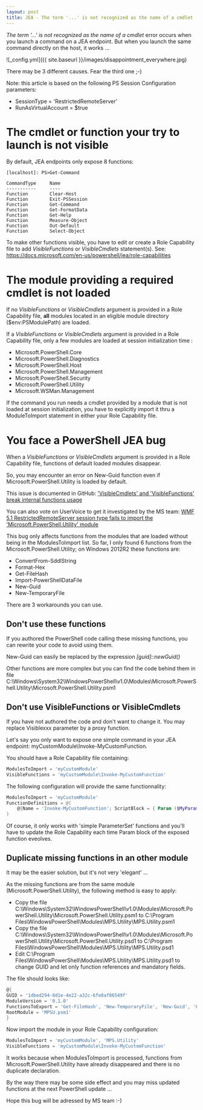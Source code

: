 ```yaml
---
layout: post
title: JEA - The term '...' is not recognized as the name of a cmdlet
---
```


*The term '...' is not recognized as the name of a cmdlet* error occurs when you launch a command on a JEA endpoint. But when you launch the same command directly on the host, it works ...

![_config.yml]({{ site.baseurl }}/images/disappointment_everywhere.jpg)

There may be 3 different causes. Fear the third one ;-)

Note: this article is based on the following PS Session Configuration parameters:

* SessionType = 'RestrictedRemoteServer'
* RunAsVirtualAccount = $true

# The cmdlet or function your try to launch is not visible

By default, JEA endpoints only expose 8 functions:

```
[localhost]: PS>Get-Command

CommandType     Name
-----------     ----
Function        Clear-Host
Function        Exit-PSSession
Function        Get-Command
Function        Get-FormatData
Function        Get-Help
Function        Measure-Object
Function        Out-Default
Function        Select-Object
```

To make other functions visible, you have to edit or create a Role Capability file to add *VisibleFunctions* or *VisibleCmdlets* statement(s). See: <https://docs.microsoft.com/en-us/powershell/jea/role-capabilities>

# The module providing a required cmdlet is not loaded

If no *VisibleFunctions* or *VisibleCmdlets* argument is provided in a Role Capability file, **all** modules located in an eligible module directory ($env:PSModulePath) are loaded.

If a *VisibleFunctions* or *VisibleCmdlets* argument is provided in a Role Capability file, only a few modules are loaded at session initialization time :

* Microsoft.PowerShell.Core
* Microsoft.PowerShell.Diagnostics
* Microsoft.PowerShell.Host
* Microsoft.PowerShell.Management
* Microsoft.PowerShell.Security
* Microsoft.PowerShell.Utility
* Microsoft.WSMan.Management

If the command you run needs a cmdlet provided by a module that is not loaded at session initialization, you have to explicitly import it thru a ModuleToImport statement in either your Role Capability file.

# You face a PowerShell JEA bug

When a *VisibleFunctions* or *VisibleCmdlets* argument is provided in a Role Capability file, functions of default loaded modules disappear.

So, you may encounter an error on New-Guid function even if Microsoft.PowerShell.Utility is loaded by default.

This issue is documented in GitHub: ['VisibleCmdlets' and 'VisibleFunctions' break internal functions usage](https://github.com/PowerShell/JEA/issues/42)

You can also vote on UserVoice to get it investigated by the MS team: [WMF 5.1 RestrictedRemoteServer session type fails to import the 'Microsoft.PowerShell.Utility' module](https://windowsserver.uservoice.com/forums/301869-powershell/suggestions/17852350-wmf-5-1-restrictedremoteserver-session-type-fails)

This bug only affects functions from the modules that are loaded without being in the ModulesToImport list. So far, I only found 6 functions from the Microsoft.PowerShell.Utility; on Windows 2012R2 these functions are:

* ConvertFrom-SddlString
* Format-Hex
* Get-FileHash
* Import-PowerShellDataFile
* New-Guid
* New-TemporaryFile

There are 3 workarounds you can use.

## Don't use these functions

If you authored the PowerShell code calling these missing functions, you can rewrite your code to avoid using them.

New-Guid can easily be replaced by the expression *[guid]::newGuid()*

Other functions are more complex but you can find the code behind them in file C:\Windows\System32\WindowsPowerShell\v1.0\Modules\Microsoft.PowerShell.Utility\Microsoft.PowerShell.Utility.psm1

## Don't use VisibleFunctions or VisibleCmdlets

If you have not authored the code and don't want to change it. You may replace Visiblexxx parameter by a proxy function.

Let's say you only want to expose one simple command in your JEA endpoint: myCustomModule\Invoke-MyCustomFunction.

You should have a Role Capability file containing:

```powershell
ModulesToImport = 'myCustomModule'
VisibleFunctions = 'myCustomModule\Invoke-MyCustomFunction'
```

The following configuration will provide the same functionnality:

```powershell
ModulesToImport = 'myCustomModule'
FunctionDefinitions = @(
	@{Name = 'Invoke-MyCustomFunction'; ScriptBlock = { Param ($MyParam1, $MyParam2) myCustomModule\Invoke-MyCustomFunction -Param1 $MyParam1 -Param2 $MyParam2 }}
)
```

Of course, it only works with 'simple ParameterSet' functions and you'll have to update the Role Capability each time Param block of the exposed function eveolves.

## Duplicate missing functions in an other module

It may be the easier solution, but it's not very 'elegant' ...

As the missing functions are from the same module (Microsoft.PowerShell.Utility), the following method is easy to apply:

* Copy the file C:\Windows\System32\WindowsPowerShell\v1.0\Modules\Microsoft.PowerShell.Utility\Microsoft.PowerShell.Utility.psm1 to C:\Program Files\WindowsPowerShell\Modules\MPS.Utility\MPS.Utility.psm1
* Copy the file C:\Windows\System32\WindowsPowerShell\v1.0\Modules\Microsoft.PowerShell.Utility\Microsoft.PowerShell.Utility.psd1 to C:\Program Files\WindowsPowerShell\Modules\MPS.Utility\MPS.Utility.psd1
* Edit C:\Program Files\WindowsPowerShell\Modules\MPS.Utility\MPS.Utility.psd1 to change GUID and let only function references and mandatory fields.

The file should looks like:

```powershell
@{
GUID = '1dbed294-8d1e-4e22-a32c-6fe8af86549f'
ModuleVersion = '0.1.0'
FunctionsToExport = 'Get-FileHash', 'New-TemporaryFile', 'New-Guid', 'Format-Hex', 'Import-PowerShellDataFile', 'ConvertFrom-SddlString'
RootModule = 'MPSU.psm1'
}
```

Now import the module in your Role Capability configuration:

```powershell
ModulesToImport = 'myCustomModule', 'MPS.Utility'
VisibleFunctions = 'myCustomModule\Invoke-MyCustomFunction'
```

It works because when ModulesToImport is processed, functions from Microsoft.PowerShell.Utility have already disappeared and there is no duplicate declaration.

By the way there may be some side effect and you may miss updated functions at the next PowerShell update ...

Hope this bug will be adressed by MS team :-)
